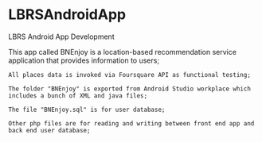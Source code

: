 # LBRSAndroidApp
LBRS Android App Development

This app called BNEnjoy is a location-based recommendation service application that provides information to users;

    All places data is invoked via Foursquare API as functional testing;

    The folder "BNEnjoy" is exported from Android Studio workplace which includes a bunch of XML and java files;
    
    The file "BNEnjoy.sql" is for user database;
    
    Other php files are for reading and writing between front end app and back end user database;
